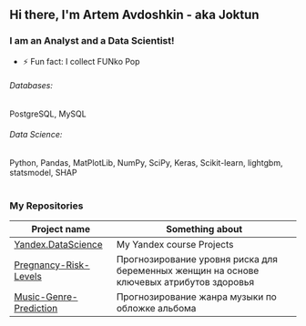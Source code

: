 ## Hi there, I'm Artem Avdoshkin - aka Joktun 

### I am an Analyst and a Data Scientist!
- ⚡ Fun fact: I collect FUNko Pop

###### Databases: 
PostgreSQL, MySQL

###### Data Science: 
Python, Pandas, MatPlotLib, NumPy, SciPy, Keras, Scikit-learn, lightgbm, statsmodel, SHAP
<br><br>
<h3>My Repositories</h3>

| Project name | Something about |
| --- | --- |
| [Yandex.DataScience](https://github.com/Joktun/Yandex.Practicum---Data-Science) | My Yandex course Projects |
|[Pregnancy-Risk-Levels](https://github.com/Joktun/Pregnancy-Risk-Levels)| Прогнозирование уровня риска для беременных женщин на основе ключевых атрибутов здоровья|
|[Music-Genre-Prediction](https://github.com/Joktun/Pregnancy-Risk-Levels)| Прогнозирование жанра музыки по обложке альбома|
